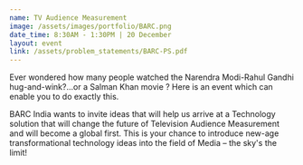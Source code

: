 ```yaml
---
name: TV Audience Measurement
image: /assets/images/portfolio/BARC.png
date_time: 8:30AM - 1:30PM | 20 December
layout: event
link: /assets/problem_statements/BARC-PS.pdf
---
```

Ever wondered how many people watched the Narendra Modi-Rahul Gandhi hug-and-wink?...or a Salman Khan movie ? Here is an event which can enable you to do exactly this.

BARC India wants to invite ideas that will help us arrive at a Technology solution that will change the future of Television Audience Measurement and will become a global first. This is your chance to introduce new-age transformational technology ideas into the field of Media – the sky's the limit!
